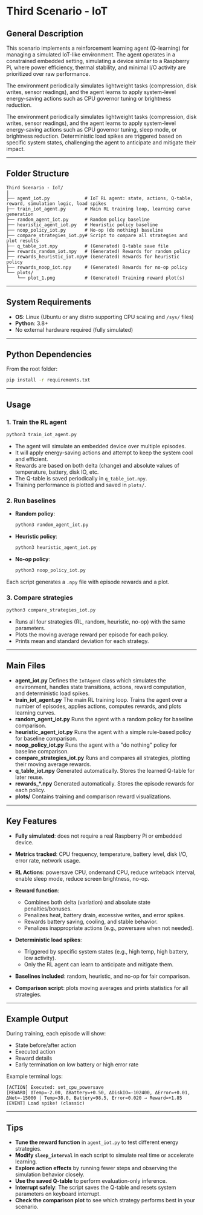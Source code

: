 # Third Scenario - IoT

## General Description

This scenario implements a reinforcement learning agent (Q-learning) for managing a simulated IoT-like environment.
The agent operates in a constrained embedded setting, simulating a device similar to a Raspberry Pi, where power efficiency, thermal stability, and minimal I/O activity are prioritized over raw performance.

The environment periodically simulates lightweight tasks (compression, disk writes, sensor readings), and the agent learns to apply system-level energy-saving actions such as CPU governor tuning or brightness reduction.

The environment periodically simulates lightweight tasks (compression, disk writes, sensor readings), and the agent learns to apply system-level energy-saving actions such as CPU governor tuning, sleep mode, or brightness reduction.
Deterministic load spikes are triggered based on specific system states, challenging the agent to anticipate and mitigate their impact.

---

## Folder Structure

```
Third Scenario - IoT/
│
├── agent_iot.py             # IoT RL agent: state, actions, Q-table, reward, simulation logic, load spikes
├── train_iot_agent.py       # Main RL training loop, learning curve generation
├── random_agent_iot.py      # Random policy baseline
├── heuristic_agent_iot.py   # Heuristic policy baseline
├── noop_policy_iot.py       # No-op (do nothing) baseline
├── compare_strategies_iot.py# Script to compare all strategies and plot results
├── q_table_iot.npy          # (Generated) Q-table save file
├── rewards_random_iot.npy   # (Generated) Rewards for random policy
├── rewards_heuristic_iot.npy# (Generated) Rewards for heuristic policy
├── rewards_noop_iot.npy     # (Generated) Rewards for no-op policy
└── plots/
    └── plot_1.png           # (Generated) Training reward plot(s)
```

---

## System Requirements

- **OS**: Linux (Ubuntu or any distro supporting CPU scaling and `/sys/` files)
- **Python**: 3.8+
- No external hardware required (fully simulated)

---

## Python Dependencies

From the root folder:

```bash
pip install -r requirements.txt
```

---

## Usage

### 1. Train the RL agent

```bash
python3 train_iot_agent.py
```

- The agent will simulate an embedded device over multiple episodes.
- It will apply energy-saving actions and attempt to keep the system cool and efficient.
- Rewards are based on both delta (change) and absolute values of temperature, battery, disk IO, etc.
- The Q-table is saved periodically in `q_table_iot.npy`.
- Training performance is plotted and saved in `plots/`.

### 2. Run baselines

- **Random policy**:
  ```bash
  python3 random_agent_iot.py
  ```
- **Heuristic policy**:
  ```bash
  python3 heuristic_agent_iot.py
  ```
- **No-op policy**:
  ```bash
  python3 noop_policy_iot.py
  ```

Each script generates a `.npy` file with episode rewards and a plot.

### 3. Compare strategies

```bash
python3 compare_strategies_iot.py
```

- Runs all four strategies (RL, random, heuristic, no-op) with the same parameters.
- Plots the moving average reward per episode for each policy.
- Prints mean and standard deviation for each strategy.

---

## Main Files

- **agent_iot.py**
  Defines the `IoTAgent` class which simulates the environment, handles state transitions, actions, reward computation, and deterministic load spikes.
- **train_iot_agent.py**
  The main RL training loop. Trains the agent over a number of episodes, applies actions, computes rewards, and plots learning curves.
- **random_agent_iot.py**
  Runs the agent with a random policy for baseline comparison.
- **heuristic_agent_iot.py**
  Runs the agent with a simple rule-based policy for baseline comparison.
- **noop_policy_iot.py**
  Runs the agent with a "do nothing" policy for baseline comparison.
- **compare_strategies_iot.py**
  Runs and compares all strategies, plotting their moving average rewards.
- **q_table_iot.npy**
  Generated automatically. Stores the learned Q-table for later reuse.
- **rewards_*.npy**
  Generated automatically. Stores the episode rewards for each policy.
- **plots/**
  Contains training and comparison reward visualizations.

---

## Key Features

- **Fully simulated**: does not require a real Raspberry Pi or embedded device.
- **Metrics tracked**: CPU frequency, temperature, battery level, disk I/O, error rate, network usage.
- **RL Actions**: powersave CPU, ondemand CPU, reduce writeback interval, enable sleep mode, reduce screen brightness, no-op.
- **Reward function**:

  - Combines both delta (variation) and absolute state penalties/bonuses.
  - Penalizes heat, battery drain, excessive writes, and error spikes.
  - Rewards battery saving, cooling, and stable behavior.
  - Penalizes inappropriate actions (e.g., powersave when not needed).
- **Deterministic load spikes**:

  - Triggered by specific system states (e.g., high temp, high battery, low activity).
  - Only the RL agent can learn to anticipate and mitigate them.
- **Baselines included**: random, heuristic, and no-op for fair comparison.
- **Comparison script**: plots moving averages and prints statistics for all strategies.

---

## Example Output

During training, each episode will show:

- State before/after action
- Executed action
- Reward details
- Early termination on low battery or high error rate

Example terminal logs:

```
[ACTION] Executed: set_cpu_powersave  
[REWARD] ΔTemp=-2.00, ΔBattery=+0.50, ΔDiskIO=-102400, ΔError=+0.01, ΔNet=-15000 | Temp=38.0, Battery=98.5, Error=0.020 → Reward=+1.85
[EVENT] Load spike! (classic)
```

---

## Tips

- **Tune the reward function** in `agent_iot.py` to test different energy strategies.
- **Modify `sleep_interval`** in each script to simulate real time or accelerate learning.
- **Explore action effects** by running fewer steps and observing the simulation behavior closely.
- **Use the saved Q-table** to perform evaluation-only inference.
- **Interrupt safely**: The script saves the Q-table and resets system parameters on keyboard interrupt.
- **Check the comparison plot** to see which strategy performs best in your scenario.
